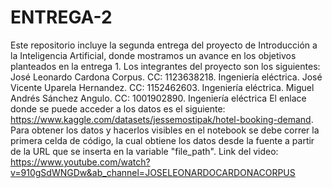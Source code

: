 # ENTREGA-2
Este repositorio incluye la segunda entrega del proyecto de Introducción a la Inteligencia Artificial, donde mostramos un avance en los objetivos planteados en la entrega 1. Los integrantes del proyecto son los siguientes: José Leonardo Cardona Corpus. CC: 1123638218. Ingeniería eléctrica. José Vicente Uparela Hernandez. CC: 1152462603. Ingeniería eléctrica. Miguel Andrés Sánchez Angulo. CC: 1001902890. Ingeniería eléctrica El enlace donde se puede acceder a los datos es el siguiente: https://www.kaggle.com/datasets/jessemostipak/hotel-booking-demand. Para obtener los datos y hacerlos visibles en el notebook se debe correr la primera celda de código, la cual obtiene los datos desde la fuente a partir de la URL que se inserta en la variable "file_path".
Link del video: https://www.youtube.com/watch?v=910gSdWNGDw&ab_channel=JOSELEONARDOCARDONACORPUS
